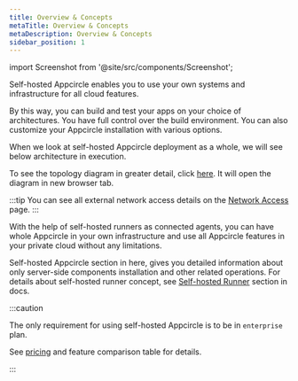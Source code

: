 ```yaml
---
title: Overview & Concepts
metaTitle: Overview & Concepts
metaDescription: Overview & Concepts
sidebar_position: 1
---
```


import Screenshot from '@site/src/components/Screenshot';

Self-hosted Appcircle enables you to use your own systems and infrastructure for all cloud features.

By this way, you can build and test your apps on your choice of architectures. You have full control over the build environment. You can also customize your Appcircle installation with various options.

When we look at self-hosted Appcircle deployment as a whole, we will see below architecture in execution.

<Screenshot url='https://cdn.appcircle.io/docs/assets/self-hosted_appcircle_v8.drawio.png' />

To see the topology diagram in greater detail, click [here](https://cdn.appcircle.io/docs/assets/self-hosted_appcircle_v8.drawio.png). It will open the diagram in new browser tab.

:::tip
You can see all external network access details on the [Network Access](./configure-server/network-access.md) page.
:::

With the help of self-hosted runners as connected agents, you can have whole Appcircle in your own infrastructure and use all Appcircle features in your private cloud without any limitations.

Self-hosted Appcircle section in here, gives you detailed information about only server-side components installation and other related operations. For details about self-hosted runner concept, see [Self-hosted Runner](./self-hosted-runner/overview.md) section in docs.

:::caution

The only requirement for using self-hosted Appcircle is to be in `enterprise` plan.

See [pricing](https://appcircle.io/pricing) and feature comparison table for details.

:::
